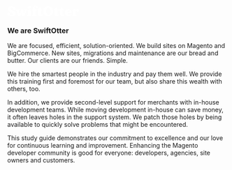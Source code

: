 <div class="page-break"></div>
<svg width="165" height="24" fill="none" xmlns="http://www.w3.org/2000/svg"><path d="M18.98 18.225c-.568 4.402-4.12 5.753-9.089 5.753-7.627 0-11.528-4.969-9.24-7.3 1.068-1.112 3.509-1.308 4.424.544.763 1.526 1.33 3.683 4.73 3.901 1.241.087 2.636-.13 2.876-1.547.218-1.242-.828-2.31-2.092-2.986C7.559 15.021.433 12.711 1.13 7.001c.567-4.86 4.49-5.95 9.023-5.731 7.257.37 9.785 5.1 7.453 7.104-1.199.98-3.16.98-4.25-.566-.958-1.352-.828-3.618-3.77-3.683-1.678 0-2.746.85-2.571 2.375.196 1.46 1.547 2.44 4.816 3.923 5.23 2.375 7.65 4.031 7.148 7.802zM42.581 13.605s-2.223 7.562-2.375 7.976c-.676 1.765-1.548 2.114-3.16 2.114-1.482 0-2.812-.066-3.378-1.962-.153-.61-.916-3.486-1.547-5.753-.61 2.354-1.265 5.078-1.46 5.6-.502 1.832-1.526 2.115-3.16 2.115-1.483 0-2.66-.087-3.357-1.962-.13-.326-1.198-3.443-2.18-6.363-.915-2.659-1.263-3.356-1.96-4.315-.676-.894-.916-1.242-.85-1.94.087-.675.544-.959 1.7-.959h5.034c1.242 0 2.005.131 1.896 1.177-.131 1.046-1.33 1.33-1.046 2.376.261.893 2.092 7.279 2.092 7.279s2.288-8.456 2.571-9.437c.262-.98.48-1.395 1.417-1.395h1.809c.915 0 1.111.327 1.35 1.177.284 1.046 2.398 9.655 2.398 9.655l1.547-5.427c.981-3.334-.893-3.16-.697-4.533.022-.436.283-.893 1.242-.893h3.378c.763 0 1.025.435.98.893-.086 1.308-1.263 1.155-2.244 4.577zM54.872 22.758c-.065.675-.501.959-1.46.959H47.31c-.98 0-1.416-.284-1.46-.96-.066-.566.196-.98 1.024-2.113.567-.785.61-1.83.61-4.054 0-2.18-.021-3.225-.61-4.031-.828-1.134-1.068-1.548-1.024-2.114.022-.676.501-1.068 1.46-1.395.98-.327 2.855-.894 3.204-.98 1.808-.502 2.746.348 2.746 2.113v6.407c0 2.223.021 3.27.61 4.054.806 1.133 1.024 1.547 1.002 2.114zM46.308 3.275c0-1.81 1.612-3.27 3.574-3.27 2.005 0 3.617 1.46 3.617 3.27 0 1.83-1.612 3.29-3.617 3.29-1.962 0-3.574-1.46-3.574-3.29zM69.234 4.691c-.763 1.613-3.727 1.417-4.032-.784-.218-1.548-.61-2.245-1.525-2.223-.763.022-1.133.675-1.177 1.525 0 1.678 1.177 2.746 1.59 4.97h2.812c.676 0 1.242.544 1.242 1.241v.284c0 .697-.566 1.242-1.242 1.242h-2.637v5.623c0 2.222-.065 3.334.61 4.053.894.959 1.33 1.526 1.243 2.114-.087.632-.48.959-1.46.959h-6.299c-.98 0-1.416-.283-1.482-.959-.021-.567.197-.98 1.025-2.114.566-.785.632-1.83.632-4.053v-5.623H56.79a1.242 1.242 0 01-1.242-1.242V9.42c0-.697.567-1.242 1.242-1.242h1.591C57.945 2.163 60.255.136 64.178.006c4.272-.153 5.993 2.79 5.056 4.685z" fill="#fff"/><path d="M75.707 23.978c-2.507 0-5.165-1.242-5.165-5.36v-7.694h-1.068a1.228 1.228 0 01-1.242-1.242v-.283c0-.676.544-1.243 1.242-1.243h.632c2.79 0 1.46-3.835 3.683-3.835h1.264c1.046 0 1.264.501 1.264 1.482v2.353h2.637c.675 0 1.242.567 1.242 1.243v.283c0 .697-.567 1.242-1.242 1.242h-2.637V18.4c0 1.7 1.351 2.158 2.855 1.33.545-.284 1.111-.35 1.46.065 1.068 1.286-1.417 4.184-4.925 4.184zM105.149 12.624c0 6.93-4.816 11.376-11.507 11.376-6.69 0-11.484-4.446-11.484-11.376 0-6.908 4.816-11.332 11.506-11.332 6.691 0 11.485 4.424 11.485 11.332zm-6.777 0c0-5.012-1.744-8.478-4.73-8.478-2.985 0-4.729 3.487-4.729 8.478 0 5.034 1.744 8.521 4.73 8.521 2.985 0 4.729-3.487 4.729-8.521zM113.256 23.978c-2.506 0-5.165-1.242-5.165-5.36v-7.694h-1.067a1.228 1.228 0 01-1.243-1.242v-.283c0-.676.545-1.243 1.243-1.243h.632c2.789 0 1.46-3.835 3.683-3.835h1.264c1.046 0 1.264.501 1.264 1.482v2.353h2.637c.675 0 1.242.567 1.242 1.243v.283c0 .697-.567 1.242-1.242 1.242h-2.637V18.4c0 1.7 1.351 2.158 2.855 1.33.544-.284 1.111-.35 1.46.065 1.068 1.286-1.395 4.184-4.926 4.184zM125.94 23.978c-2.506 0-5.165-1.242-5.165-5.36v-7.694h-1.068a1.228 1.228 0 01-1.242-1.242v-.283c0-.676.545-1.243 1.242-1.243h.632c2.79 0 1.46-3.835 3.683-3.835h1.264c1.046 0 1.264.501 1.264 1.482v2.353h2.637c.676 0 1.242.567 1.242 1.243v.283c0 .697-.566 1.242-1.242 1.242h-2.637V18.4c0 1.7 1.351 2.158 2.855 1.33.545-.284 1.111-.35 1.46.065 1.046 1.286-1.416 4.184-4.925 4.184zM147.602 19.99c-.958 2.158-3.094 3.988-6.843 3.988-4.402 0-8.782-2.506-8.957-7.824-.152-5.448 4.054-8.434 8.805-8.237 4.664.13 6.865 3.356 7.126 5.95.218 2.113-.152 2.941-2.179 2.941h-7.824c.763 4.054 6.059 4.686 8.608 2.18.916-.85 1.787-.153 1.264 1.002zm-9.85-6.603c-.087.348.065.675.349.675h3.704c.763 0 1.112-.545.85-1.482-.218-.915-.762-2.223-2.528-2.048-1.438.065-2.092 1.525-2.375 2.855zM163.62 12.995c-.85 1.481-3.16 1.874-4.38.261-.85-1.133-.676-2.18-1.743-2.18-.785 0-.981.61-1.025 1.613v3.901c0 2.223.022 3.422.61 4.054.894.915 1.33 1.525 1.243 2.114-.088.632-.48.959-1.46.959h-6.299c-.98 0-1.416-.284-1.482-.96-.021-.566.196-.98 1.025-2.113.566-.785.61-1.83.61-3.966 0-2.158-.022-3.335-.61-4.12-.829-1.133-1.046-1.547-1.025-2.113.066-.676.502-1.068 1.482-1.395.959-.327 2.812-.894 3.16-.98 1.591-.437 2.507.152 2.703 1.525.85-.916 2.048-1.657 3.792-1.657 3.399 0 4.663 2.768 3.399 5.057z" fill="#fff"/></svg>



### We are SwiftOtter
We are focused, efficient, solution-oriented. We build sites on Magento and BigCommerce. New sites, migrations and maintenance are our bread and butter. Our clients are our friends. Simple.

We hire the smartest people in the industry and pay them well. We provide this training first and foremost for our team, but also share this wealth with others, too.

In addition, we provide second-level support for merchants with in-house development teams. While moving development in-house can save money, it often leaves holes in the support system. We patch those holes by being available to quickly solve problems that might be encountered.

This study guide demonstrates our commitment to excellence and our love for continuous learning and improvement. Enhancing the Magento developer community is good for everyone: developers, agencies, site owners and customers.
